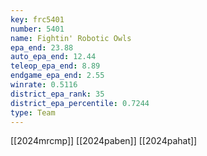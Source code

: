 ```yaml
---
key: frc5401
number: 5401
name: Fightin' Robotic Owls
epa_end: 23.88
auto_epa_end: 12.44
teleop_epa_end: 8.89
endgame_epa_end: 2.55
winrate: 0.5116
district_epa_rank: 35
district_epa_percentile: 0.7244
type: Team
---
```

[[2024mrcmp]]
[[2024paben]]
[[2024pahat]]
